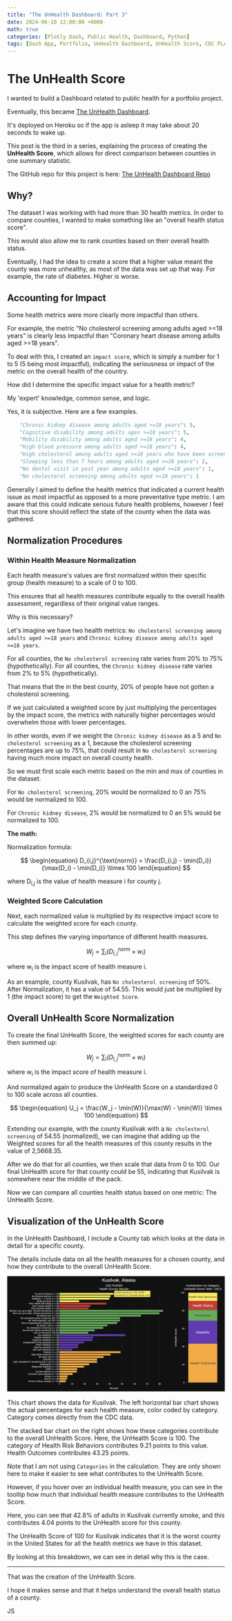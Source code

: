 ```yaml
---
title: "The UnHealth Dashboard: Part 3"
date: 2024-06-10 12:00:00 +0000
math: true
categories: [Plotly Dash, Public Health, Dashboard, Python]
tags: [Dash App, Portfolio, UnHealth Dashboard, UnHealth Score, CDC PLACES]
---
```


# The UnHealth Score

I wanted to build a Dashboard related to public health for a portfolio project. 

Eventually, this became [The UnHealth Dashboard](https://bit.ly/UnHealthDashboard). 

It's deployed on Heroku so if the app is asleep it may take about 20 seconds to wake up.

This post is the third in a series, explaining the process of creating the **UnHealth Score**, which allows for direct comparison between counties in one summary statistic.

The GitHub repo for this project is here: [The UnHealth Dashboard Repo](https://github.com/SloughJE/UnHealth_Dashboard/)

## Why?

The dataset I was working with had more than 30 health metrics. In order to compare counties, I wanted to make something like an "overall health status score". 

This would also allow me to rank counties based on their overall health status.

Eventually, I had the idea to create a score that a higher value meant the county was more unhealthy, as most of the data was set up that way. For example, the rate of diabetes. Higher is worse. 

## Accounting for Impact 

Some health metrics were more clearly more impactful than others. 

For example, the metric "No cholesterol screening among adults aged >=18 years" is clearly less impactful than "Coronary heart disease among adults aged >=18 years". 

To deal with this, I created an `impact score`, which is simply a number for 1 to 5 (5 being most impactful), indicating the seriousness or impact of the metric on the overall health of the country. 

How did I determine the specific impact value for a health metric? 

My 'expert' knowledge, common sense, and logic. 

Yes, it is subjective. Here are a few examples. 

```python
    "Chronic kidney disease among adults aged >=18 years": 5,
    "Cognitive disability among adults ages >=18 years": 5,
    "Mobility disability among adults aged >=18 years": 4,
    "High blood pressure among adults aged >=18 years": 4,
    "High cholesterol among adults aged >=18 years who have been screened in the past 5 years": 2,
    "Sleeping less than 7 hours among adults aged >=18 years": 2,
    "No dental visit in past year among adults aged >=18 years": 1,
    "No cholesterol screening among adults aged >=18 years": 1
```

Generally I aimed to define the health metrics that indicated a current health issue as most impactful as opposed to a more preventative type metric. I am aware that this could indicate serious future health problems, however I feel that this score should reflect the state of the county when the data was gathered. 

## Normalization Procedures

### Within Health Measure Normalization

Each health measure's values are first normalized within their specific group (health measure) to a scale of 0 to 100. 

This ensures that all health measures contribute equally to the overall health assessment, regardless of their original value ranges. 

Why is this necessary?

Let's imagine we have two health metrics: `No cholesterol screening among adults aged >=18 years` and `Chronic kidney disease among adults aged >=18 years`. 

For all counties, the `No cholesterol screening` rate varies from 20% to 75% (hypothetically).
For all counties, the `Chronic kidney disease` rate varies from 2% to 5% (hypothetically).

That means that the in the best county, 20% of people have not gotten a cholesterol screening. 

If we just calculated a weighted score by just multiplying the percentages by the impact score, the metrics with naturally higher percentages would overwhelm those with lower percentages. 

In other words, even if we weight the `Chronic kidney disease` as a 5 and `No cholesterol screening` as a 1, because the cholesterol screening percentages are up to 75%, that could result in `No cholesterol screening` having much more impact on overall county health. 

So we must first scale each metric based on the min and max of counties in the dataset. 

For `No cholesterol screening`, 20% would be normalized to 0 an 75% would be normalized to 100.

For `Chronic kidney disease`, 2% would be normalized to 0 an 5% would be normalized to 100.

**The math:**

Normalization formula:

$$ 
\begin{equation}
D_{i,j}^{\text{norm}} = \frac{D_{i,j} - \min(D_i)}{\max(D_i) - \min(D_i)} \times 100 
\end{equation}
$$

where D<sub>i,j</sub> is the value of health measure i for county j.


### Weighted Score Calculation
Next, each normalized value is multiplied by its respective impact score to calculate the weighted score for each county. 

This step defines the varying importance of different health measures.

$$ 
\begin{equation}
W_j = \sum_{i} (D_{i,j}^{\text{norm}} \times w_i) 
\end{equation}
$$

where w<sub>i</sub> is the impact score of health measure i.

As an example, county Kusilvak, has `No cholesterol screening` of 50%. After Normalization, it has a value of 54.55. This would just be multiplied by 1 (the impact score) to get the `Weighted Score`.


## Overall UnHealth Score Normalization


To create the final UnHealth Score, the weighted scores for each county are then summed up:

$$ 
\begin{equation}
    W_j = \sum_{i} (D_{i,j}^{\text{norm}} \times w_i) 
\end{equation}
$$

where w<sub>i</sub> is the impact score of health measure i.

And normalized again to produce the UnHealth Score on a standardized 0 to 100 scale across all counties.

$$ 
\begin{equation}
U_j = \frac{W_j - \min(W)}{\max(W) - \min(W)} \times 100 
\end{equation}
$$


Extending our example, with the county Kusilvak with a `No cholesterol screening` of 54.55 (normalized), we can imagine that adding up the Weighted scores for all the health measures of this county results in the value of 2,5668.35. 

After we do that for all counties, we then scale that data from 0 to 100. Our final UnHealth score for that county could be 55, indicating that Kusilvak is somewhere near the middle of the pack.

Now we can compare all counties health status based on one metric: The UnHealth Score.

## Visualization of the UnHealth Score

In the UnHealth Dashboard, I include a County tab which looks at the data in detail for a specific county. 

The details include data on all the health measures for a chosen county, and how they contribute to the overall UnHealth Score. 

<img src="media/2024-06-10/unhealth_breakdown.png" alt="Local Image" title="UnHealth Score Breakdown">

This chart shows the data for Kusilvak. The left horizontal bar chart shows the actual percentages for each health measure, color coded by category. Category comes directly from the CDC data.

The stacked bar chart on the right shows how these categories contribute to the overall UnHealth Score. 
Here, the UnHealth Score is 100. The category of Health Risk Behaviors contributes 9.21 points to this value. Health Outcomes contributes 43.25 points. 

Note that I am not using `Categories` in the calculation. They are only shown here to make it easier to see what contributes to the UnHealth Score. 

However, if you hover over an individual health measure, you can see in the tooltip how much that individual health measure contributes to the UnHealth Score.

Here, you can see that 42.8% of adults in Kusilvak currently smoke, and this contributes 4.04 points to the UnHealth score for this county.

The UnHealth Score of 100 for Kusilvak indicates that it is the worst county in the United States for all the health metrics we have in this dataset. 

By looking at this breakdown, we can see in detail why this is the case. 

---

That was the creation of the UnHealth Score.

I hope it makes sense and that it helps understand the overall health status of a county. 

JS